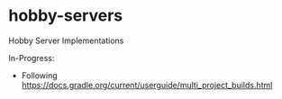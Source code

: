 # hobby-servers
Hobby Server Implementations

In-Progress:
* Following https://docs.gradle.org/current/userguide/multi_project_builds.html
